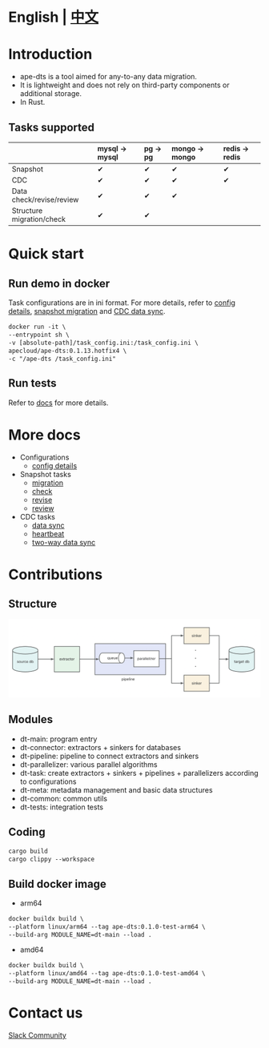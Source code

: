 
# English | [中文](README_ZH.md)

# Introduction

- ape-dts is a tool aimed for any-to-any data migration.
- It is lightweight and does not rely on third-party components or additional storage.
- In Rust.


## Tasks supported

|  | mysql -> mysql | pg -> pg | mongo -> mongo | redis -> redis |
| :-------- | :-------- | :-------- | :-------- | :-------- |
|  Snapshot | &#10004; | &#10004; | &#10004; | &#10004; |
| CDC | &#10004; | &#10004; | &#10004; | &#10004; |
| Data check/revise/review | &#10004; | &#10004; | &#10004; | |
| Structure migration/check | &#10004; | &#10004; |  |  |


# Quick start

## Run demo in docker

Task configurations are in ini format. For more details, refer to [config details](./docs/en/config.md), [snapshot migration](./docs/en/snapshot/migration.md) and [CDC data sync](./docs/en/cdc/migration.md).

```
docker run -it \
--entrypoint sh \
-v [absolute-path]/task_config.ini:/task_config.ini \
apecloud/ape-dts:0.1.13.hotfix4 \
-c "/ape-dts /task_config.ini"
```

## Run tests

Refer to [docs](./dt-tests/README.md) for more details.

# More docs
- Configurations
    - [config details](./docs/en/config.md)
- Snapshot tasks
    - [migration](./docs/en/snapshot/migration.md)
    - [check](./docs/en/snapshot/check.md)
    - [revise](./docs/en/snapshot/revise.md)
    - [review](./docs/en/snapshot/review.md)
- CDC tasks
    - [data sync](./docs/en/cdc/migration.md)
    - [heartbeat](./docs/en/cdc/heartbeat.md)
    - [two-way data sync](./docs/en/cdc/two_way.md)

# Contributions

## Structure

![Structure](docs/img/structure.png)

## Modules
- dt-main: program entry
- dt-connector: extractors + sinkers for databases
- dt-pipeline: pipeline to connect extractors and sinkers
- dt-parallelizer: various parallel algorithms
- dt-task: create extractors + sinkers + pipelines + parallelizers according to configurations
- dt-meta: metadata management and basic data structures
- dt-common: common utils
- dt-tests: integration tests

## Coding

```
cargo build
cargo clippy --workspace
```

## Build docker image

- arm64
```
docker buildx build \
--platform linux/arm64 --tag ape-dts:0.1.0-test-arm64 \
--build-arg MODULE_NAME=dt-main --load . 
```

- amd64
```
docker buildx build \
--platform linux/amd64 --tag ape-dts:0.1.0-test-amd64 \
--build-arg MODULE_NAME=dt-main --load . 
```

# Contact us

[Slack Community](https://join.slack.com/t/kubeblocks/shared_invite/zt-22cx2f84x-BPZvnLRqBOGdZ_XSjELh4Q)